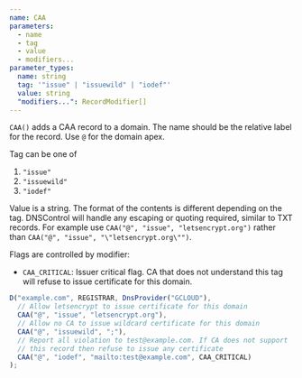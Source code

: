 ```yaml
---
name: CAA
parameters:
  - name
  - tag
  - value
  - modifiers...
parameter_types:
  name: string
  tag: '"issue" | "issuewild" | "iodef"'
  value: string
  "modifiers...": RecordModifier[]
---
```


`CAA()` adds a CAA record to a domain. The name should be the relative label for the record. Use `@` for the domain apex.

Tag can be one of
1. `"issue"`
2. `"issuewild"`
3. `"iodef"`

Value is a string. The format of the contents is different depending on the tag. DNSControl will handle any escaping or quoting required, similar to TXT records. For example use `CAA("@", "issue", "letsencrypt.org")` rather than `CAA("@", "issue", "\"letsencrypt.org\"")`.

Flags are controlled by modifier:
- `CAA_CRITICAL`: Issuer critical flag. CA that does not understand this tag will refuse to issue certificate for this domain.

```javascript
D("example.com", REGISTRAR, DnsProvider("GCLOUD"),
  // Allow letsencrypt to issue certificate for this domain
  CAA("@", "issue", "letsencrypt.org"),
  // Allow no CA to issue wildcard certificate for this domain
  CAA("@", "issuewild", ";"),
  // Report all violation to test@example.com. If CA does not support
  // this record then refuse to issue any certificate
  CAA("@", "iodef", "mailto:test@example.com", CAA_CRITICAL)
);
```
